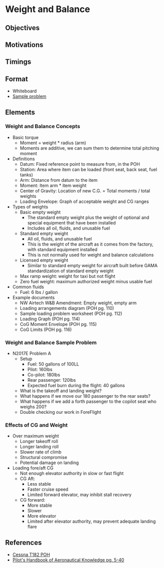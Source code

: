 # Weight and Balance

## Objectives

## Motivations

## Timings

## Format

- Whiteboard
- [Sample problem](/slides/14%20-%20Weight%20and%20Balance.pdf)

## Elements

### Weight and Balance Concepts

- Basic torque
  - Moment = weight \* radius (arm)
  - Moments are additive, we can sum them to determine total pitching moment
- Definitions
  - Datum: Fixed reference point to measure from, in the POH
  - Station: Area where item can be loaded (front seat, back seat, fuel tanks)
  - Arm: Distance from datum to the item
  - Moment: Item arm \* item weight
  - Center of Gravity: Location of new C.G. = Total moments / total weights
  - Loading Envelope: Graph of acceptable weight and CG ranges
- Types of weights
  - Basic empty weight
    - The standard empty weight plus the weight of optional and special equipment that have been installed
    - Includes all oil, fluids, and unusable fuel
  - Standard empty weight
    - All oil, fluids, and unusable fuel
    - This is the weight of the aircraft as it comes from the factory, with
      standard equipment installed
    - This is not normally used for weight and balance calculations
  - Licensed empty weight
    - Similar to standard empty weight for aircraft built before GAMA standardization of standard empty weight
  - Max ramp weight: weight for taxi but not flight
  - Zero fuel weight: maximum authorized weight minus usable fuel
- Common fluids
  - Fuel: 6 lbs / gallon
- Example documents
  - NW Airtech W&B Amendment: Empty weight, empty arm
  - Loading arrangements diagram (POH pg. 110)
  - Sample loading problem worksheet (POH pg. 112)
  - Loading Graph (POH pg. 114)
  - CoG Moment Envelope (POH pg. 115)
  - CoG Limits (POH pg. 116)

<div className="callout">

### Weight and Balance Sample Problem

- N2017E Problem A
  - Setup
    - Fuel: 50 gallons of 100LL
    - Pilot: 160lbs
    - Co-pilot: 180lbs
    - Rear passenger: 120lbs
    - Expected fuel burn during the flight: 40 gallons
  - What is the takeoff and landing weight?
  - What happens if we move our 180 passenger to the rear seats?
  - What happens if we add a forth passenger to the copilot seat who weighs 200?
  - Double checking our work in ForeFlight

</div>

### Effects of CG and Weight

- Over maximum weight
  - Longer takeoff roll
  - Longer landing roll
  - Slower rate of climb
  - Structural compromise
  - Potential damage on landing
- Loading fore/aft CG
  - Not enough elevator authority in slow or fast flight
  - CG Aft:
    - Less stable
    - Faster cruise speed
    - Limited forward elevator, may inhibit stall recovery
  - CG forward:
    - More stable
    - Slower
    - More elevator
    - Limited after elevator authority, may prevent adequate landing flare

## References

- [Cessna T182 POH](https://www.mattbeyer.com/poh/CT182-POH.pdf)
- [Pilot's Handbook of Aeronautical Knowledge pg. 5-40](/_references/PHAK/5-40)
